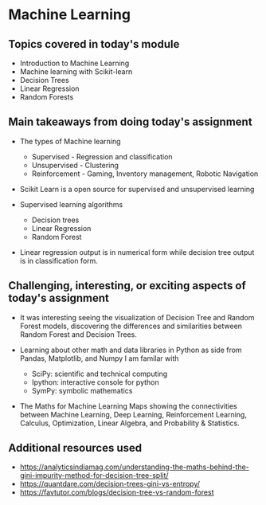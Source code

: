 # Machine Learning

## Topics covered in today's module

* Introduction to Machine Learning
* Machine learning with Scikit-learn
* Decision Trees
* Linear Regression
* Random Forests

## Main takeaways from doing today's assignment

* The types of Machine learning 
  * Supervised - Regression and classification
  * Unsupervised - Clustering
  * Reinforcement - Gaming, Inventory management, Robotic Navigation 

* Scikit Learn is a open source for supervised and unsupervised learning

* Supervised learning algorithms 
  * Decision trees
  * Linear Regression
  * Random Forest

* Linear regression output is in numerical form while decision tree output is in classification form.

## Challenging, interesting, or exciting aspects of today's assignment

* It was interesting seeing the visualization of Decision Tree and Random Forest models, discovering the differences and similarities between Random Forest and Decision Trees.

* Learning about other math and data libraries in Python as side from Pandas, Matplotlib, and Numpy I am familar with 
  * SciPy: scientific and technical computing 
  * Ipython: interactive console for python
  * SymPy: symbolic mathematics 

* The Maths for Machine Learning Maps showing the connectivities between Machine Learning, Deep Learning, Reinforcement Learning, Calculus, Optimization, Linear Algebra, and Probability & Statistics.   
  
## Additional resources used 
* https://analyticsindiamag.com/understanding-the-maths-behind-the-gini-impurity-method-for-decision-tree-split/
* https://quantdare.com/decision-trees-gini-vs-entropy/
* https://favtutor.com/blogs/decision-tree-vs-random-forest
